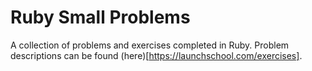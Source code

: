 # Ruby Small Problems

A collection of problems and exercises completed in Ruby. Problem descriptions can be found (here)[https://launchschool.com/exercises].